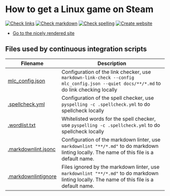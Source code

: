 # How to get a Linux game on Steam

<!-- markdownlint-disable MD013 --><!-- Badges cannot be split up over lines, hence will break 80 characters per line -->

[![Check links](https://github.com/richelbilderbeek/how_to_get_a_linux_game_on_steam/actions/workflows/check_links.yaml/badge.svg?branch=main)](https://github.com/richelbilderbeek/how_to_get_a_linux_game_on_steam/actions/workflows/check_links.yaml)
[![Check markdown](https://github.com/richelbilderbeek/how_to_get_a_linux_game_on_steam/actions/workflows/check_markdown.yaml/badge.svg?branch=main)](https://github.com/richelbilderbeek/how_to_get_a_linux_game_on_steam/actions/workflows/check_markdown.yaml)
[![Check spelling](https://github.com/richelbilderbeek/how_to_get_a_linux_game_on_steam/actions/workflows/check_spelling.yaml/badge.svg?branch=main)](https://github.com/richelbilderbeek/how_to_get_a_linux_game_on_steam/actions/workflows/check_spelling.yaml)
[![Create website](https://github.com/richelbilderbeek/how_to_get_a_linux_game_on_steam/actions/workflows/create_website.yaml/badge.svg?branch=main)](https://github.com/richelbilderbeek/how_to_get_a_linux_game_on_steam/actions/workflows/create_website.yaml)

<!-- markdownlint-enable MD013 -->

- [Go to the nicely rendered site](https://richelbilderbeek.github.io/how_to_get_a_linux_game_on_steam/)

## Files used by continuous integration scripts

<!-- markdownlint-disable MD013 --><!-- Tables cannot be split up over lines, hence will break 80 characters per line -->

Filename                                  |Description
------------------------------------------|--------------------------------------------------------------------------------------------------------------------------------------
[mlc_config.json](mlc_config.json)        |Configuration of the link checker, use `markdown-link-check --config mlc_config.json --quiet docs/**/*.md` to do link checking locally
[.spellcheck.yml](.spellcheck.yml)        |Configuration of the spell checker, use `pyspelling -c .spellcheck.yml` to do spellcheck locally
[.wordlist.txt](.wordlist.txt)            |Whitelisted words for the spell checker, use `pyspelling -c .spellcheck.yml` to do spellcheck locally
[.markdownlint.jsonc](.markdownlint.jsonc)|Configuration of the markdown linter, use `markdownlint "**/*.md"` to do markdown linting locally. The name of this file is a default name.
[.markdownlintignore](.markdownlintignore)|Files ignored by the markdown linter, use `markdownlint "**/*.md"` to do markdown linting locally. The name of this file is a default name.

<!-- markdownlint-enable MD013 -->

